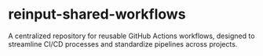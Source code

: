 # reinput-shared-workflows
A centralized repository for reusable GitHub Actions workflows, designed to streamline CI/CD processes and standardize pipelines across projects.
